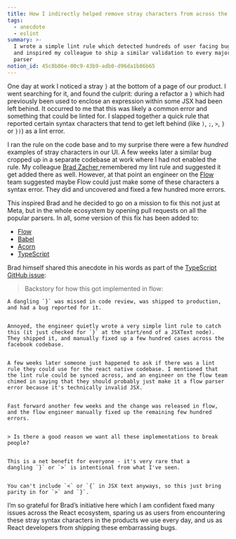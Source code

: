 ```yaml
---
title: How I indirectly helped remove stray characters from across the web
tags:
  - anecdote
  - eslint
summary: >-
  I wrote a simple lint rule which detected hundreds of user facing bugs at Meta
  and inspired my colleague to ship a similar validation to every major JS
  parser
notion_id: 45c8b86e-00c9-43b9-adb0-d96da1b86b65
---
```

One day at work I noticed a stray `}` at the bottom of a page of our product. I went searching for it, and found the culprit: during a refactor a `}` which had previously been used to enclose an expression within some JSX had been left behind. It occurred to me that this was likely a common error and something that could be linted for. I slapped together a quick rule that reported certain syntax characters that tend to get left behind (like `)`, `;`, `>`, `}` or `})`) as a lint error.

I ran the rule on the code base and to my surprise there were a few _hundred_ examples of stray characters in our UI. A few weeks later a similar bug cropped up in a separate codebase at work where I had not enabled the rule. My colleague [Brad Zacher ](https://zacher.com.au/)remembered my lint rule and suggested it get added there as well. However, at that point an engineer on the [Flow](https://flow.org/) team suggested maybe Flow could just make some of these characters a syntax error. They did and uncovered and fixed a few hundred more errors.

This inspired Brad and he decided to go on a mission to fix this not just at Meta, but in the whole ecosystem by opening pull requests on all the popular parsers. In all, some version of this fix has been added to:

- [Flow](https://github.com/facebook/flow/commit/e1d0038042c2cba942ece36f96a0e1bd7fb138bd)
- [Babel](https://github.com/babel/babel/pull/11046)
- [Acorn](/45c8b86e00c943b9adb0d96da1b86b65)
- [TypeScript](https://github.com/microsoft/TypeScript/pull/36636)

Brad himself shared this anecdote in his words as part of the [TypeScript GitHub issue](https://github.com/microsoft/TypeScript/issues/36341#issuecomment-582514466):

> Backstory for how this got implemented in flow:

```
A dangling `}` was missed in code review, was shipped to production, and had a bug reported for it.


Annoyed, the engineer quietly wrote a very simple lint rule to catch this (it just checked for `}` at the start/end of a JSXText node). They shipped it, and manually fixed up a few hundred cases across the facebook codebase.


A few weeks later someone just happened to ask if there was a lint rule they could use for the react native codebase. I mentioned that the lint rule could be synced across, and an engineer on the flow team chimed in saying that they should probably just make it a flow parser error because it's technically invalid JSX.


Fast forward another few weeks and the change was released in flow, and the flow engineer manually fixed up the remaining few hundred errors.


> Is there a good reason we want all these implementations to break people?


This is a net benefit for everyone - it's very rare that a dangling `}` or `>` is intentional from what I've seen.


You can't include `<` or `{` in JSX text anyways, so this just bring parity in for `>` and `}`.
```

I’m so grateful for Brad’s initiative here which I am confident fixed many issues across the React ecosystem, sparing us as users from encountering these stray syntax characters in the products we use every day, and us as React developers from shipping these embarrassing bugs.
